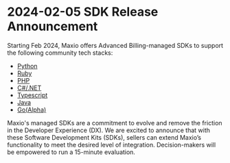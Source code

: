 # 2024-02-05 SDK Release Announcement


Starting Feb 2024, Maxio offers Advanced Billing-managed SDKs to support the following community tech stacks: 
 
 + [Python](https://pypi.org/project/maxio-advanced-billing-sdk/1.0.0/)
 + [Ruby](https://rubygems.org/gems/maxio-advanced-billing-sdk/versions/1.0.0)
 + [PHP](https://packagist.org/packages/maxio/advanced-billing-sdk)
 + [C#/.NET](https://www.nuget.org/packages/Maxio.AdvancedBillingSdk/1.0.0)
 + [Typescript](https://www.npmjs.com/package/@maxio-com/advanced-billing-sdk/v/1.0.0)
 + [Java](https://central.sonatype.com/artifact/com.maxio/advanced-billing-sdk)
 + [Go(Alpha)](https://pkg.go.dev/github.com/maxio-com/ab-golang-sdk@v1.0.0-alpha.1)
 
Maxio's managed SDKs are a commitment to evolve and remove the friction in the Developer Experience (DX). We are excited to announce that with these Software Development Kits (SDKs), sellers can extend Maxio’s functionality to meet the desired level of integration. Decision-makers will be empowered to run a 15-minute evaluation.   
